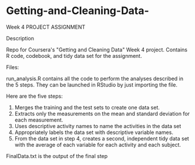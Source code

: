 # Getting-and-Cleaning-Data-
Week 4 PROJECT ASSIGNMENT 

Description

Repo for Coursera's "Getting and Cleaning Data" Week 4 project. Contains R code, codebook, and tidy data set for the assignment.

Files:

run_analysis.R contains all the code to perform the analyses described in the 5 steps. They can be launched in RStudio by just importing the file. 

Here are the five steps:

1. Merges the training and the test sets to create one data set.
2. Extracts only the measurements on the mean and standard deviation for each measurement.
3. Uses descriptive activity names to name the activities in the data set
4. Appropriately labels the data set with descriptive variable names.
5. From the data set in step 4, creates a second, independent tidy data set with the average of each variable for each activity and each subject.

FinalData.txt is the output of the final step
